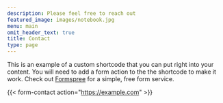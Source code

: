 ```yaml
---
description: Please feel free to reach out
featured_image: images/notebook.jpg
menu: main
omit_header_text: true
title: Contact
type: page
---
```



This is an example of a custom shortcode that you can put right into your content. You will need to add a form action to the the shortcode to make it work. Check out [Formspree](https://formspree.io/) for a simple, free form service. 

{{< form-contact action="https://example.com"  >}}
